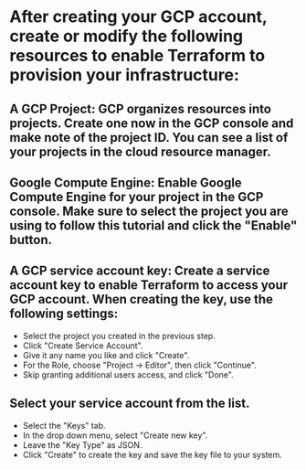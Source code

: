 # After creating your GCP account, create or modify the following resources to enable Terraform to provision your infrastructure:

## A GCP Project: GCP organizes resources into projects. Create one now in the GCP console and make note of the project ID. You can see a list of your projects in the cloud resource manager.

## Google Compute Engine: Enable Google Compute Engine for your project in the GCP console. Make sure to select the project you are using to follow this tutorial and click the "Enable" button.

## A GCP service account key: Create a service account key to enable Terraform to access your GCP account. When creating the key, use the following settings:

* Select the project you created in the previous step.
* Click "Create Service Account".
* Give it any name you like and click "Create".
* For the Role, choose "Project -> Editor", then click "Continue".
* Skip granting additional users access, and click "Done".


## Select your service account from the list.
  * Select the "Keys" tab.
  * In the drop down menu, select "Create new key".
  * Leave the "Key Type" as JSON.
  * Click "Create" to create the key and save the key file to your system.
